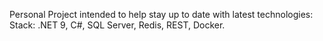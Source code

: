 Personal Project intended to help stay up to date with latest technologies: Stack: .NET 9, C#, SQL Server, Redis, REST, Docker.
